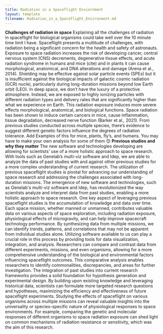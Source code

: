 ```yaml
---
title: Radiation in a Spaceflight Enviornment
layout: template
filename: Radiation_in_a_Spaceflight_Environment.md
--- 
```

**Challenges of radiation in space**
Explaining all the challenges of radiation in spaceflight for biological organisms could take well over the 10 minute time limit I have.
Spaceflight presents a multitude of challenges, with radiation being a significant concern for the health and safety of astronauts. Exposure to space radiation increases the risk of developing cancer, central nervous system (CNS) decrements, degenerative tissue effects, and acute radiation syndrome in humans and mice (cite) and in plants it can cause morphological, anatomical, and DNA alterations and damage (Arena et al., 2014). Shielding may be effective against solar particle events (SPEs) but it is insufficient against the biological impacts of galactic cosmic radiation (GCR) nuclei, particularly during long-duration missions beyond low Earth orbit (LEO). In deep space, we don’t have the luxury of a protective atmosphere. Instead, we are exposed to highly ionizing particles with different radiation types and delivery rates that are significantly higher than what we experience on Earth. This radiation exposure induces more severe effects morphological, anatomical, and biological functions.
Space radiation has been shown to induce certain cancers in mice, cause inflammation, tissue degradation, decreased nerve function (Barker et al., 2021). From previous studies conducted across multiple species, there’s evidence to suggest different genetic factors influence the degrees of radiation tolerance. 
Add Examples of this for mice, plants, fly’s, and humans. You may have to make your own analysis for some of them 😊
**Previous studies and why they matter**
The new software and technologies developing are allowing for scientists' use of a more holistic approach to space research. With tools such as Genelab’s multi-viz software and Idep, we are able to analyze the data of past studies with and against other previous studies for a more complex understanding of current research.
The utilization of previous spaceflight studies is pivotal for advancing our understanding of space research and addressing the challenges associated with long-duration missions. The emergence of new software and technologies, such as Genelab's multi-viz software and Idep, has revolutionized the way scientists analyze and interpret data from past studies, enabling a more holistic approach to space research.
One key aspect of leveraging previous spaceflight studies is the accumulation of knowledge and data over time. Each space mission, whether manned or unmanned, contributes valuable data on various aspects of space exploration, including radiation exposure, physiological effects of microgravity, and can help improve spacecraft technology performance. By synthesizing data from multiple missions, we can identify trends, patterns, and correlations that may not be apparent from individual studies alone.
Utilizing software available to us can play a crucial role in this process by providing tools for data visualization, integration, and analysis. Researchers can compare and contrast data from different experiments, missions, and even organisms, allowing for a more comprehensive understanding of the biological and environmental factors influencing spaceflight outcomes. This comparative analysis enables researchers to identify commonalities, discrepancies, and areas for further investigation.
The integration of past studies into current research frameworks provides a solid foundation for hypothesis generation and experimental design. By building upon existing knowledge and leveraging historical data, scientists can formulate more targeted research questions and hypotheses, maximizing the efficiency and effectiveness of future spaceflight experiments.
Studying the effects of spaceflight on various organisms across multiple missions can reveal valuable insights into the universality or species-specific nature of physiological responses to space environments. For example, comparing the genetic and molecular responses of different organisms to space radiation exposure can shed light on common mechanisms of radiation resistance or sensitivity, which was the aim of this research.
